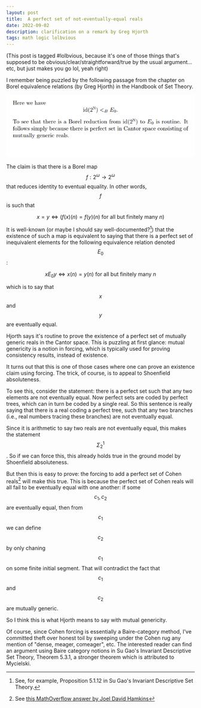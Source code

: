 ```yaml
---
layout: post
title:  A perfect set of not-eventually-equal reals
date: 2022-09-02 
description: clarification on a remark by Greg Hjorth
tags: math logic lolbvious
---
```


(This post is tagged \#lolbvious, because it's one of those things that's supposed to be obvious/clear/straightforward/true by the usual argument... etc, but just makes you go lol, yeah right)

I remember being puzzled by the following passage from the chapter on Borel equivalence relations (by Greg Hjorth) in the Handbook of Set Theory.

![image1](/assets/img/hjorth-handbook-passage/hjorth-quote.png)


The claim is that there is a Borel map $$f:2^\omega\to 2^\omega$$ that reduces identity to eventual equality. In other words, $$f$$ is such that 

$$x=y\Leftrightarrow (f(x)(n)=f(y)(n) \text{ for all but finitely many } n)$$

It is well-known (or maybe I should say well-documented?[^1]) that the existence of such a map is equivalent to saying that there is a perfect set of inequivalent elements for the following equivalence relation denoted $$E_0$$: 

$$xE_0 y \Leftrightarrow x(n)=y(n) \text{ for all but finitely many } n$$

which is to say that $$x$$ and $$y$$ are eventually equal.


[^1]: See, for example, Proposition 5.1.12 in Su Gao's Invariant Descriptive Set Theory.

Hjorth says it's routine to prove the existence of a perfect set of mutually generic reals in the Cantor space. This is puzzling at first glance: mutual genericity is a notion in forcing, which is typically used for proving consistency results, instead of existence. 

It turns out that this is one of those cases where one can prove an existence claim using forcing. The trick, of course, is to appeal to Shoenfield absoluteness.

To see this, consider the statement: there is a perfect set such that any two elements are not eventually equal. Now perfect sets are coded by perfect trees, which can in turn be coded by a single real. So this sentence is really saying that there is a real coding a perfect tree, such that any two branches (i.e., real numbers tracing these branches) are not eventually equal. 

Since it is arithmetic to say two reals are not eventually equal, this makes the statement $$\Sigma^1_2$$. So if we can force this, this already holds true in the ground model by Shoenfield absoluteness.

But then this is easy to prove: the forcing to add a perfect set of Cohen reals[^2] will make this true. This is because the perfect set of Cohen reals will all fail to be eventually equal with one another: if some $$c_1,c_2$$ are eventually equal, then from $$c_1$$ we can define $$c_2$$ by only chaning $$c_1$$ on some finite initial segment. That will contradict the fact that $$c_1$$ and $$c_2$$ are mutually generic.

[^2]: See [this MathOverflow answer by Joel David Hamkins](https://mathoverflow.net/questions/99013/reals-added-after-cohen-forcing)

So I think this is what Hjorth means to say with mutual genericity. 

Of course, since Cohen forcing is essentially a Baire-category method, I've committed theft over honest toil by sweeping under the Cohen rug any mention of "dense, meager, comeager", etc. The interested reader can find an argument using Baire category notions in Su Gao's Invariant Descriptive Set Theory, Theorem 5.3.1, a stronger theorem which is attributed to Mycielski.